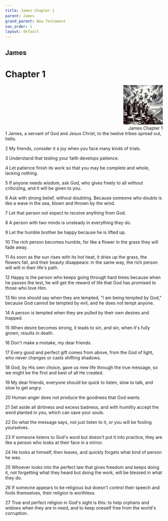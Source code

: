 ```yaml
---
title: James Chapter 1
parent: James
grand_parent: New Testament
nav_order: 1
layout: default
---
```


## James

# Chapter 1

<div style="clear: both; text-align: right;">
    <img src="/assets/Image/James/500/1.jpg" alt="James Chapter 1" class="chapter-image" style="max-width: 25%; height: auto;"/>
    <figcaption style="font-size: 14px;">James Chapter 1</figcaption>
</div>
1 James, a servant of God and Jesus Christ, to the twelve tribes spread out, hello.

2 My friends, consider it a joy when you face many kinds of trials.

3 Understand that testing your faith develops patience.

4 Let patience finish its work so that you may be complete and whole, lacking nothing.

5 If anyone needs wisdom, ask God, who gives freely to all without criticizing, and it will be given to you.

6 Ask with strong belief, without doubting. Because someone who doubts is like a wave in the sea, blown and thrown by the wind.

7 Let that person not expect to receive anything from God.

8 A person with two minds is unsteady in everything they do.

9 Let the humble brother be happy because he is lifted up.

10 The rich person becomes humble, for like a flower in the grass they will fade away.

11 As soon as the sun rises with its hot heat, it dries up the grass, the flowers fall, and their beauty disappears: in the same way, the rich person will wilt in their life's path.

12 Happy is the person who keeps going through hard times because when he passes the test, he will get the reward of life that God has promised to those who love Him.

13 No one should say when they are tempted, "I am being tempted by God," because God cannot be tempted by evil, and he does not tempt anyone.

14 A person is tempted when they are pulled by their own desires and trapped.

15 When desire becomes strong, it leads to sin, and sin, when it's fully grown, results in death.

16 Don't make a mistake, my dear friends.

17 Every good and perfect gift comes from above, from the God of light, who never changes or casts shifting shadows.

18 God, by His own choice, gave us new life through the true message, so we might be the first and best of all He created.

19 My dear friends, everyone should be quick to listen, slow to talk, and slow to get angry.

20 Human anger does not produce the goodness that God wants.

21 Set aside all dirtiness and excess badness, and with humility accept the word planted in you, which can save your souls.

22 Do what the message says, not just listen to it, or you will be fooling yourselves.

23 If someone listens to God's word but doesn't put it into practice, they are like a person who looks at their face in a mirror.

24 He looks at himself, then leaves, and quickly forgets what kind of person he was.

25 Whoever looks into the perfect law that gives freedom and keeps doing it, not forgetting what they heard but doing the work, will be blessed in what they do.

26 If someone appears to be religious but doesn't control their speech and fools themselves, their religion is worthless.

27 True and perfect religion in God's sight is this: to help orphans and widows when they are in need, and to keep oneself free from the world's corruption.



